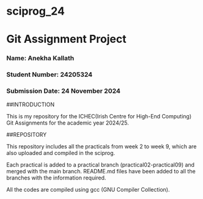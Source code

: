 # sciprog_24
# Git Assignment Project

### Name: Anekha Kallath
### Student Number: 24205324
### Submission Date: 24 November 2024

##INTRODUCTION

This is my repository for the ICHEC(Irish Centre for High-End Computing) Git Assignments for the academic year 2024/25.

##REPOSITORY

This repository includes all the practicals from week 2 to week 9, which are also uploaded and compiled in the sciprog.

Each practical is added to a practical branch (practical02-practical09) and merged with the main branch.
README.md files have been added to all the branches with the information required.

All the codes are compiled using gcc (GNU Compiler Collection).